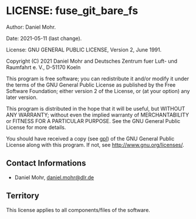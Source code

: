 # LICENSE: fuse_git_bare_fs

Author: Daniel Mohr.

Date: 2021-05-11 (last change).

License: GNU GENERAL PUBLIC LICENSE, Version 2, June 1991.

Copyright (C) 2021 Daniel Mohr and Deutsches Zentrum fuer Luft- und Raumfahrt e. V., D-51170 Koeln

 This program is free software; you can redistribute it and/or modify
 it under the terms of the GNU General Public License as published by
 the Free Software Foundation; either version 2 of the License, or
 (at your option) any later version.

 This program is distributed in the hope that it will be useful,
 but WITHOUT ANY WARRANTY; without even the implied warranty of
 MERCHANTABILITY or FITNESS FOR A PARTICULAR PURPOSE.  See the
 GNU General Public License for more details.

 You should have received a copy (see [gpl](gpl-2.0.txt)) of the
 GNU General Public License along with this program.
 If not, see <http://www.gnu.org/licenses/>.

## Contact Informations

 * Daniel Mohr, daniel.mohr@dlr.de

## Territory

This license applies to all components/files of the software.
